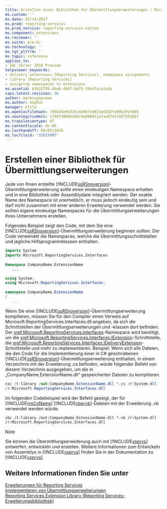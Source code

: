 ```yaml
---
title: Erstellen einer Bibliothek für Übermittlungserweiterungen | Microsoft-Dokumentation
ms.custom: ''
ms.date: 03/14/2017
ms.prod: reporting-services
ms.prod_service: reporting-services-native
ms.component: extensions
ms.reviewer: ''
ms.suite: pro-bi
ms.technology: ''
ms.tgt_pltfrm: ''
ms.topic: reference
applies_to:
- SQL Server 2016 Preview
helpviewer_keywords:
- delivery extensions [Reporting Services], namespace assignments
- library [Reporting Services]
- assigning namespaces to extensions
ms.assetid: 63b32f93-4bab-4b07-bd72-39a47aca1cda
caps.latest.revision: 36
author: markingmyname
ms.author: maghan
manager: kfile
ms.openlocfilehash: 7d0825e05325c4d967e9023a92d2fa0963f6f865
ms.sourcegitcommit: 1740f3090b168c0e809611a7aa6fd514075616bf
ms.translationtype: HT
ms.contentlocale: de-DE
ms.lasthandoff: 05/03/2018
ms.locfileid: "33015097"
---
```

# <a name="creating-a-delivery-extension-library"></a>Erstellen einer Bibliothek für Übermittlungserweiterungen
  Jede von Ihnen erstellte [!INCLUDE[ssRSnoversion](../../../includes/ssrsnoversion-md.md)]-Übermittlungserweiterung sollte einen eindeutigen Namespace erhalten und in eine Bibliothek oder Assemblydatei integriert werden. Der exakte Name des Namespace ist unerheblich, er muss jedoch eindeutig sein und darf nicht zusammen mit einer anderen Erweiterung verwendet werden. Sie sollten eigene eindeutige Namespaces für die Übermittlungserweiterungen Ihres Unternehmens erstellen.  
  
 Folgendes Beispiel zeigt den Code, mit dem Sie eine [!INCLUDE[ssRSnoversion](../../../includes/ssrsnoversion-md.md)]-Übermittlungserweiterung beginnen sollten. Der Code verwendet die Namespaces, welche die Übermittlungsschnittstellen und jegliche Hilfsprogrammklassen enthalten.  
  
```vb  
Imports System  
Imports Microsoft.ReportingServices.Interfaces  
  
Namespace CompanyName.ExtensionName  
   ...  
```  
  
```csharp  
using System;  
using Microsoft.ReportingServices.Interfaces;  
  
namespace CompanyName.ExtensionName  
{  
   ...  
```  
  
 Wenn Sie eine [!INCLUDE[ssRSnoversion](../../../includes/ssrsnoversion-md.md)]-Übermittlungserweiterung kompilieren, müssen Sie für den Compiler einen Verweis auf Microsoft.ReportingServices.Interfaces.dll angeben, da sich die Schnittstellen der Übermittlungserweiterungen und -klassen dort befinden. Der <xref:Microsoft.ReportingServices.Interfaces>-Namespace wird benötigt, um die <xref:Microsoft.ReportingServices.Interfaces.IExtension>-Schnittstelle, die <xref:Microsoft.ReportingServices.Interfaces.IDeliveryExtension>-Schnittstelle und mehr zu implementieren. Beispiel: Wenn sich alle Dateien, die den Code für die Implementierung einer in C# geschriebenen [!INCLUDE[ssRSnoversion](../../../includes/ssrsnoversion-md.md)]-Übermittlungserweiterung enthalten, in einem Verzeichnis mit der Erweiterung .cs befinden, würde folgender Befehl von diesem Verzeichnis ausgegeben, um die in „CompanyName.ExtensionName.dll“ gespeicherten Dateien zu kompilieren.  
  
```csharp  
csc /t:library /out:CompanyName.ExtensionName.dll *.cs /r:System.dll   
/r:Microsoft.ReportingServices.Interfaces.dll  
```  
  
 Im folgenden Codebeispiel wird der Befehl gezeigt, der für [!INCLUDE[msCoName](../../../includes/msconame-md.md)] [!INCLUDE[vbprvb](../../../includes/vbprvb-md.md)]-Dateien mit der Erweiterung .vb verwendet werden würde.  
  
```vb  
vbc /t:library /out:CompanyName.ExtensionName.dll *.vb /r:System.dll   
/r:Microsoft.ReportingServices.Interfaces.dll  
```  
  
> [!NOTE]  
>  Sie können die Übermittlungserweiterung auch mit [!INCLUDE[vsprvs](../../../includes/vsprvs-md.md)] entwerfen, entwickeln und erstellen. Weitere Informationen zum Entwickeln von Assemblys in [!INCLUDE[vsprvs](../../../includes/vsprvs-md.md)] finden Sie in der Dokumentation zu [!INCLUDE[vsprvs](../../../includes/vsprvs-md.md)].  
  
## <a name="see-also"></a>Weitere Informationen finden Sie unter  
 [Erweiterungen für Reporting Services](../../../reporting-services/extensions/reporting-services-extensions.md)   
 [Implementieren von Übermittlungserweiterungen](../../../reporting-services/extensions/delivery-extension/implementing-a-delivery-extension.md)   
 [Reporting Services Extension Library (Reporting Services-Erweiterungsbibliothek)](../../../reporting-services/extensions/reporting-services-extension-library.md)  
  
  
